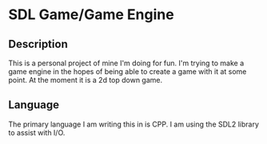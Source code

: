 # SDL Game/Game Engine

## Description
This is a personal project of mine I'm doing for fun. I'm trying to make a game engine in the hopes of being able to create 
a game with it at some point. At the moment it is a 2d top down game. 

## Language
The primary language I am writing this in is CPP. I am using the SDL2 library to assist with I/O.





